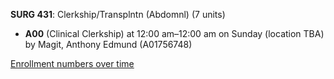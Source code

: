 **SURG 431**: Clerkship/Transplntn (Abdomnl) (7 units)

- **A00** (Clinical Clerkship) at 12:00 am–12:00 am on Sunday (location TBA) by Magit, Anthony Edmund (A01756748)

[Enrollment numbers over time](./SURG431.tsv)
